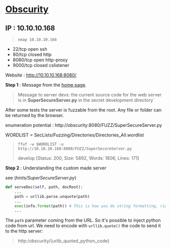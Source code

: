 # [Obscurity](https://www.hackthebox.eu/home/machines/profile/219)
## IP : 10.10.10.168


> `nmap 10.10.10.168`
* 22/tcp   open   ssh
* 80/tcp   closed http
* 8080/tcp open   http-proxy
* 9000/tcp closed cslistener

Website : http://10.10.10.168:8080/

**Step 1** : 
Message from the [home page](http://10.10.10.168:8080/).
> Message to server devs: the current source code for the web server is in __SuperSecureServer.py__ in the secret development directory`

After some tests the server is fuzzable from the root. Any file or folder can be returned by the browser.

enumeration potential : http://obscurity:8080/FUZZ/SuperSecureServer.py

WORDLIST = SecLists/Fuzzing/Directories/Directories_All.wordlist
> `ffuf -w $WORDLIST -u http://10.10.10.168:8080/FUZZ/SuperSecureServer.py`
>
> develop                 [Status: 200, Size: 5892, Words: 1806, Lines: 171]

**Step 2** : Understanding the custom made server

see (*hints/SuperSecureServer.py*)

```python
def serveDoc(self, path, docRoot):
    ...
    path = urllib.parse.unquote(path)
    ...
    exec(info.format(path)) # This is how you do string formatting, right?
    ...
```
The `path` parameter coming from the URL. So it's possible to inject python code from url. We need to encode with `urllib.quote()` the code to send it to the http server:

> http:/obscurity/{urlib_quoted_python_code}